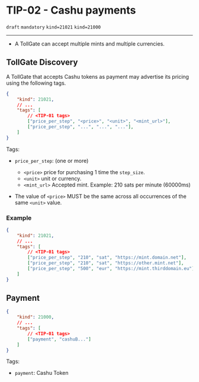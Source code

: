 # TIP-02 - Cashu payments
`draft` `mandatory` `kind=21021` `kind=21000`

---

- A TollGate can accept multiple mints and multiple currencies.

## TollGate Discovery

A TollGate that accepts Cashu tokens as payment may advertise its pricing using the following tags.

```json
{
    "kind": 21021,
    // ...
    "tags": [
        // <TIP-01 tags>
        ["price_per_step", "<price>", "<unit>", "<mint_url>"],
        ["price_per_step", "...", "...", "..."],
    ]
}
```

Tags:
- `price_per_step`: (one or more)
	- `<price>` price for purchasing 1 time the `step_size`.
	- `<unit>` unit or currency.
	- `<mint_url>` Accepted mint. Example: 210 sats per minute (60000ms)

- The value of `<price>` MUST be the same across all occurrences of the same `<unit>` value.

### Example
```json
{
    "kind": 21021,
    // ...
    "tags": [
        // <TIP-01 tags>
        ["price_per_step", "210", "sat", "https://mint.domain.net"],
        ["price_per_step", "210", "sat", "https://other.mint.net"],
        ["price_per_step", "500", "eur", "https://mint.thirddomain.eu"],
    ]
}
```

## Payment
```json
{
	"kind": 21000,
	// ...
	"tags": [
		// <TIP-01 tags>
		["payment", "cashuB..."]
	]
}
```

Tags:
- `payment`: Cashu Token